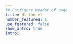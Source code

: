 ```yaml
---
## Configure header of page
title: Hi there! 
number_featured: 1
use_featured: false
show_intro: true
intro: 
---
```


<!-- this is a subheadline -->

